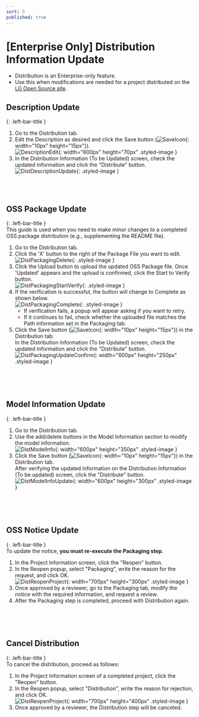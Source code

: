 ```yaml
---
sort: 5
published: true
---
```


# [Enterprise Only] Distribution Information Update
- Distribution is an Enterprise-only feature.  
- Use this when modifications are needed for a project distributed on the [LG Open Source site](http://opensource.lge.com/).  

## Description Update    
{: .left-bar-title }  
1. Go to the Distribution tab.  
2. Edit the Description as desired and click the Save button (![SaveIcon](../../images/common/information_view_button/floppy-disk-solid.png){: width="10px" height="15px"}).  
   ![DescriptionEdit](../../images/project/distribution/dist_description.png){: width="600px" height="70px" .styled-image }  
3. In the Distribution Information (To be Updated) screen, check the updated information and click the "Distribute" button.  
   ![DistDescriptionUpdate](../../images/project/distribution/dist_description_update.png){: .styled-image }  
<br><br><br>  

## OSS Package Update  
{: .left-bar-title }  
This guide is used when you need to make minor changes to a completed OSS package distribution (e.g., supplementing the README file).  
1. Go to the Distribution tab.  
2. Click the 'X' button to the right of the Package File you want to edit.  
   ![DistPackagingDelete](../../images/project/distribution/dist_packaging_delete.png){: .styled-image }  
3. Click the Upload button to upload the updated OSS Package file. Once 'Updated' appears and the upload is confirmed, click the Start to Verify button.  
   ![DistPackagingStartVerify](../../images/project/distribution/dist_packaging_start_verify.png){: .styled-image }  
4. If the verification is successful, the button will change to Complete as shown below.  
   ![DistPackagingComplete](../../images/project/distribution/dist_packaging_complete.png){: .styled-image }  
   - If verification fails, a popup will appear asking if you want to retry.  
   - If it continues to fail, check whether the uploaded file matches the Path information set in the Packaging tab.  
5. Click the Save button (![SaveIcon](../../images/common/information_view_button/floppy-disk-solid.png){: width="10px" height="15px"}) in the Distribution tab.  
   In the Distribution Information (To be Updated) screen, check the updated information and click the "Distribute" button.  
   ![DistPackagingUpdateConfirm](../../images/project/distribution/dist_packaging_update.png){: width="600px" height="250px" .styled-image }  

<br><br><br>  

## Model Information Update  
{: .left-bar-title }  
1. Go to the Distribution tab.  
2. Use the add/delete buttons in the Model Information section to modify the model information.    
   ![DistModelInfo](../../images/project/distribution/dist_model_info.png){: width="600px" height="350px" .styled-image }  
3. Click the Save button (![SaveIcon](../../images/common/information_view_button/floppy-disk-solid.png){: width="10px" height="15px"}) in the Distribution tab.  
   After verifying the updated information on the Distribution Information (To be updated) screen, click the "Distribute" button.    
   ![DistModelInfoUpdate](../../images/project/distribution/dist_model_info_update.png){: width="600px" height="300px" .styled-image }  

<br><br><br>  

## OSS Notice Update
{: .left-bar-title }  
To update the notice, **you must re-execute the Packaging step**.  
1. In the Project Information screen, click the "Reopen" button.  
2. In the Reopen popup, select "Packaging", write the reason for the request, and click OK.  
   ![DistReopenProject](../../images/project/distribution/dist_info_reopen.png){: width="700px" height="300px" .styled-image }  
3. Once approved by a reviewer, go to the Packaging tab, modify the notice with the required information, and request a review.  
4. After the Packaging step is completed, proceed with Distribution again.  

<br><br><br>  

## Cancel Distribution  
{: .left-bar-title }  
To cancel the distribution, proceed as follows:  
1. In the Project Information screen of a completed project, click the "Reopen" button.  
2. In the Reopen popup, select "Distribution", write the reason for rejection, and click OK.  
   ![DistReopenProject](../../images/project/distribution/dist_complete_prj_reopen.png){: width="700px" height="400px" .styled-image }  
3. Once approved by a reviewer, the Distribution step will be canceled.
